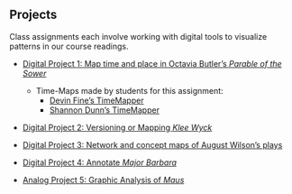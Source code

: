## Projects

Class assignments each involve working with digital tools to visualize patterns in our course readings. 

* [Digital Project 1: Map time and place in Octavia Butler’s *Parable of the Sower*](project1.md)
    * Time-Maps made by students for this assignment:
        * [Devin Fine’s TimeMapper](http://timemapper.okfnlabs.org/anon/6pfhzf-parable)  
        * [Shannon Dunn’s TimeMapper](http://timemapper.okfnlabs.org/anon/a5h9d0-shannon-dunn-parable-timemap)

* [Digital Project 2: Versioning or Mapping *Klee Wyck*](project2.md)

* [Digital Project 3: Network and concept maps of August Wilson’s plays](project3.md)

* [Digital Project 4: Annotate *Major Barbara*](project4.md) 

* [Analog Project 5: Graphic Analysis of *Maus*](project5.md)